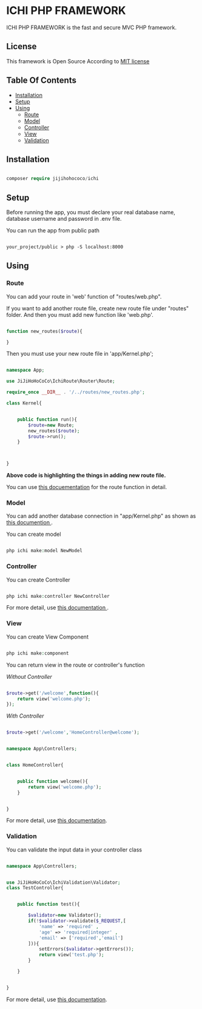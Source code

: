 # ICHI PHP FRAMEWORK

ICHI PHP FRAMEWORK is the fast and secure MVC PHP framework.

## License

This framework is Open Source According to [MIT license](LICENSE.md)


## Table Of Contents

* [Installation](#installation)
* [Setup](#setup)
* [Using](#using)
	* [Route](#route)
	* [Model](#model)
	* [Controller](#controller)
	* [View](#view)
	* [Validation](#validation)


## Installation

```php

composer require jijihohococo/ichi

```

## Setup

Before running the app, you must declare your real database name, database username and password in .env file.

You can run the app from public path

```txt

your_project/public > php -S localhost:8000

```

## Using

### Route

You can add your route in 'web' function of "routes/web.php".

If you want to add another route file, create new route file under "routes" folder.
And then you must add new function like 'web.php'.

```php

function new_routes($route){

}

```

Then you must use your new route file in 'app/Kernel.php';

```php

namespace App;

use JiJiHoHoCoCo\IchiRoute\Router\Route;

require_once __DIR__ . '/../routes/new_routes.php';

class Kernel{


	public function run(){
		$route=new Route;
		new_routes($route);
		$route->run();
	}



}

```
<b>Above code is highlighting the things in adding new route file.</b>

You can use <a href="https://github.com/jijihohococo/ichi-route/blob/master/README.md">this docuementation</a> for the route function in detail.

### Model

You can add another database connection in "app/Kernel.php" as shown as <a href="https://github.com/jijihohococo/ichi-model/blob/master/README.md"> this documention </a>.

You can create model

```php

php ichi make:model NewModel

```

### Controller

You can create Controller

```php

php ichi make:controller NewController

```
For more detail, use <a href="https://github.com/jijihohococo/ichi-route/blob/master/README.md#creating-controller"> this documentation </a>.

### View

You can create View Component

```php

php ichi make:component 

```

You can return view in the route or controller's function

<i>Without Controller</i>
```php

$route->get('/welcome',function(){
	return view('welcome.php');
});

```

<i>With Controller</i>
```php

$route->get('/welcome','HomeController@welcome');

```

```php

namespace App\Controllers;


class HomeController{


	public function welcome(){
		return view('welcome.php');
	}


}
```

For more detail, use <a href="https://github.com/jijihohococo/ichi-template/blob/master/README.md"> this documentation</a>.


### Validation

You can validate the input data in your controller class


```php

namespace App\Controllers;


use JiJiHoHoCoCo\IchiValidation\Validator;
class TestController{


	public function test(){

		$validator=new Validator();
		if(!$validator->validate($_REQUEST,[
			'name' => 'required' ,
			'age' => 'required|integer' ,
			'email' => ['required','email']
		])){
			setErrors($validator->getErrors());
			return view('test.php');
		}

	}


}

```
For more detail, use <a href="https://github.com/jijihohococo/ichi-validation/blob/master/README.md"> this documentation</a>.